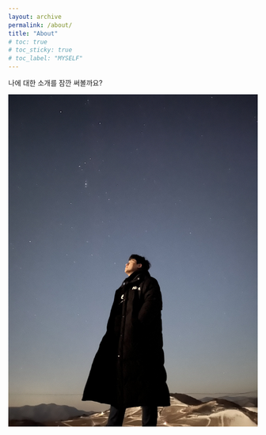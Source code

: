 ```yaml
---
layout: archive
permalink: /about/
title: "About"
# toc: true
# toc_sticky: true
# toc_label: "MYSELF"
---
```


나에 대한 소개를 잠깐 써볼까요?

![image](/assets/images/anbandegi.jpg)